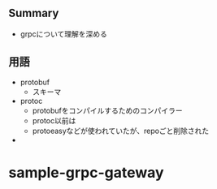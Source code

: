 ## Summary
- grpcについて理解を深める

## 用語
- protobuf
  - スキーマ
- protoc
  - protobufをコンパイルするためのコンパイラー
  - protoc以前は
  - protoeasyなどが使われていたが、repoごと削除された
- 
# sample-grpc-gateway
